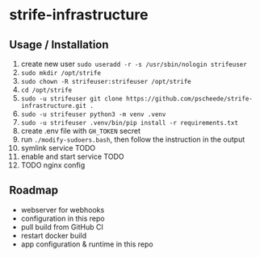 # strife-infrastructure

## Usage / Installation

1. create new user `sudo useradd -r -s /usr/sbin/nologin strifeuser`
2. `sudo mkdir /opt/strife`
3. `sudo chown -R strifeuser:strifeuser /opt/strife`
4. `cd /opt/strife`
5. `sudo -u strifeuser git clone https://github.com/pscheede/strife-infrastructure.git .`
6. `sudo -u strifeuser python3 -m venv .venv`
7. `sudo -u strifeuser .venv/bin/pip install -r requirements.txt`
8. create .env file with `GH_TOKEN` secret
9. run `./modify-sudoers.bash`, then follow the instruction in the output
10. symlink service TODO
11. enable and start service TODO
12. TODO nginx config

## Roadmap
- webserver for webhooks
- configuration in this repo
- pull build from GitHub CI
- restart docker build
- app configuration & runtime in this repo
